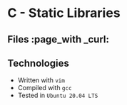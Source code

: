 # C - Static Libraries


## Files :page_with _curl:

## Technologies
* Written with `vim`
* Compiled with `gcc`
* Tested in `Ubuntu 20.04 LTS`
